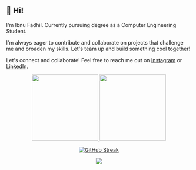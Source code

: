## 👋 Hi! 

I'm Ibnu Fadhil. Currently pursuing degree as a Computer Engineering Student.

I'm always eager to contribute and collaborate on projects that challenge me and broaden my skills. Let's team up and build something cool together!

Let's connect and collaborate! Feel free to reach me out on [Instagram](https://www.instagram.com/) or [LinkedIn](https://www.linkedin.com/).


<div align="center">

<a href="https://github.com/aditakbars">
  <img height="180em" src="https://github-readme-stats-eight-theta.vercel.app/api?username=aditakbars&show_icons=true&theme=nightowl&include_all_commits=true&count_private=true"/>
  <img height="180em" src="https://github-readme-stats-eight-theta.vercel.app/api/top-langs/?username=aditakbars&layout=compact&langs_count=8&theme=nightowl"/>
</a>

[![GitHub Streak](https://streak-stats.demolab.com?user=aditakbars&theme=nightowl)](https://git.io/streak-stats)

![](https://komarev.com/ghpvc/?username=aditakbars)
</div>
